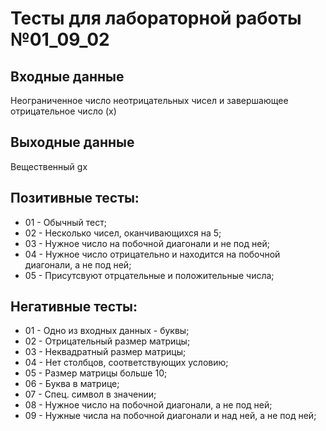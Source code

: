 # Тесты для лабораторной работы №01_09_02
## Входные данные
Неограниченное число неотрицательных чисел и завершающее отрицательное число (x)
## Выходные данные
Вещественный gx
## Позитивные тесты:
- 01 - Обычный тест;
- 02 - Несколько чисел, оканчивающихся на 5;
- 03 - Нужное число на побочной диагонали и не под ней;
- 04 - Нужное число отрицательно и находится на побочной диагонали, а не под ней;
- 05 - Присутсвуют отрцательные и положительные числа;
## Негативные тесты:
- 01 - Одно из входных данных - буквы;
- 02 - Отрицательный размер матрицы;
- 03 - Неквадратный размер матрицы;
- 04 - Нет столбцов, соответствующих условию;
- 05 - Размер матрицы больше 10;
- 06 - Буква в матрице;
- 07 - Спец. символ в значении;
- 08 - Нужное число на побочной диагонали, а не под ней;
- 09 - Нужные числа на побочной диагонали и над ней, а не под ней;